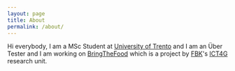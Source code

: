 ```yaml
---
layout: page
title: About
permalink: /about/
---
```


Hi everybody,
I am a MSc Student at [University of Trento](http://www.unitn.it) and I am an Über Tester and I am working on [BringTheFood](http://www.bringfood.org) which is a project by [FBK](http://www.fbk.eu)'s [ICT4G](http://ict4g.fbk.eu) research unit.